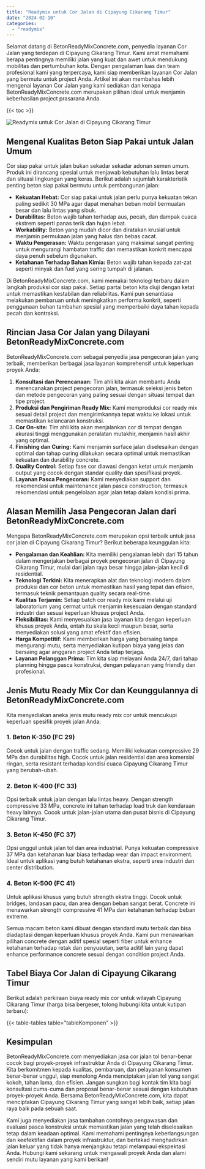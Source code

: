 ```yaml
---
title: "Readymix untuk Cor Jalan di Cipayung Cikarang Timur"
date: "2024-02-10"
categories: 
  - "readymix"
---
```


Selamat datang di BetonReadyMixConcrete.com, penyedia layanan Cor Jalan yang terdepan di Cipayung Cikarang Timur. Kami amat memahami berapa pentingnya memiliki jalan yang kuat dan awet untuk mendukung mobilitas dan pertumbuhan kota. Dengan pengalaman luas dan team profesional kami yang terpercaya, kami siap memberikan layanan Cor Jalan yang bermutu untuk project Anda. Artikel ini akan membahas lebih mengenai layanan Cor Jalan yang kami sediakan dan kenapa BetonReadyMixConcrete.com merupakan pilihan ideal untuk menjamin keberhasilan project prasarana Anda.

{{< toc >}}

![Readymix untuk Cor Jalan di Cipayung Cikarang Timur](https://betoncor8.github.io/cor/harga-beton-readymix-concrete%20(7).png)

## Mengenal Kualitas Beton Siap Pakai untuk Jalan Umum

Cor siap pakai untuk jalan bukan sekadar sekadar adonan semen umum. Produk ini dirancang spesial untuk menjawab kebutuhan lalu lintas berat dan situasi lingkungan yang keras. Berikut adalah sejumlah karakteristik penting beton siap pakai bermutu untuk pembangunan jalan:

- **Kekuatan Hebat:** Cor siap pakai untuk jalan perlu punya kekuatan tekan paling sedikit 30 MPa agar dapat menahan beban mobil bermuatan besar dan lalu lintas yang sibuk.
- **Durabilitas:** Beton wajib tahan terhadap aus, pecah, dan dampak cuaca ekstrem seperti panas terik dan hujan lebat.
- **Workability:** Beton yang mudah dicor dan diratakan krusial untuk menjamin permukaan jalan yang halus dan bebas cacat.
- **Waktu Pengerasan:** Waktu pengerasan yang maksimal sangat penting untuk mengurangi hambatan traffic dan memastikan konkrit mencapai daya penuh sebelum digunakan.
- **Ketahanan Terhadap Bahan Kimia:** Beton wajib tahan kepada zat-zat seperti minyak dan fuel yang sering tumpah di jalanan.

Di BetonReadyMixConcrete.com, kami memakai teknologi terbaru dalam langkah produksi cor siap pakai. Setiap partai beton kita diuji dengan ketat untuk memastikan kestabilan dan reliabilitas. Kami pun senantiasa melakukan pembaruan untuk meningkatkan performa konkrit, seperti penggunaan bahan tambahan spesial yang memperbaiki daya tahan kepada pecah dan kontraksi.

## Rincian Jasa Cor Jalan yang Dilayani BetonReadyMixConcrete.com

BetonReadyMixConcrete.com sebagai penyedia jasa pengecoran jalan yang terbaik, memberikan berbagai jasa layanan komprehensif untuk keperluan proyek Anda:

1. **Konsultasi dan Perencanaan:** Tim ahli kita akan membantu Anda merencanakan project pengecoran jalan, termasuk seleksi jenis beton dan metode pengecoran yang paling sesuai dengan situasi tempat dan tipe project.
2. **Produksi dan Pengiriman Ready Mix:** Kami memproduksi cor ready mix sesuai detail project dan mengirimkannya tepat waktu ke lokasi untuk memastikan kelancaran konstruksi.
3. **Cor On-site:** Tim ahli kita akan menjalankan cor di tempat dengan akurasi tinggi menggunakan peralatan mutakhir, menjamin hasil akhir yang optimal.
4. **Finishing dan Curing:** Kami menjamin surface jalan diselesaikan dengan optimal dan tahap curing dilakukan secara optimal untuk memastikan kekuatan dan durability concrete.
5. **Quality Control:** Setiap fase cor diawasi dengan ketat untuk menjamin output yang cocok dengan standar quality dan spesifikasi proyek.
6. **Layanan Pasca Pengecoran:** Kami menyediakan support dan rekomendasi untuk maintenance jalan pasca construction, termasuk rekomendasi untuk pengelolaan agar jalan tetap dalam kondisi prima.

## Alasan Memilih Jasa Pengecoran Jalan dari BetonReadyMixConcrete.com

Mengapa BetonReadyMixConcrete.com merupakan opsi terbaik untuk jasa cor jalan di Cipayung Cikarang Timur? Berikut beberapa keunggulan kita:

- **Pengalaman dan Keahlian:** Kita memiliki pengalaman lebih dari 15 tahun dalam mengerjakan berbagai proyek pengecoran jalan di Cipayung Cikarang Timur, mulai dari jalan raya besar hingga jalan-jalan kecil di residential.
- **Teknologi Terkini:** Kita menerapkan alat dan teknologi modern dalam produksi dan cor beton untuk memastikan hasil yang tepat dan efisien, termasuk teknik pemantauan quality secara real-time.
- **Kualitas Terjamin:** Setiap batch cor ready mix kami melalui uji laboratorium yang cermat untuk menjamin kesesuaian dengan standard industri dan sesuai keperluan khusus project Anda.
- **Fleksibilitas:** Kami menyesuaikan jasa layanan kita dengan keperluan khusus proyek Anda, entah itu skala kecil maupun besar, serta menyediakan solusi yang amat efektif dan efisien.
- **Harga Kompetitif:** Kami memberikan harga yang bersaing tanpa mengurangi mutu, serta menyediakan kutipan biaya yang jelas dan bersaing agar anggaran project Anda tetap terjaga.
- **Layanan Pelanggan Prima:** Tim kita siap melayani Anda 24/7, dari tahap planning hingga pasca konstruksi, dengan pelayanan yang friendly dan profesional.

## Jenis Mutu Ready Mix Cor dan Keunggulannya di BetonReadyMixConcrete.com

Kita menyediakan aneka jenis mutu ready mix cor untuk mencukupi keperluan spesifik proyek jalan Anda:

### 1\. Beton K-350 (FC 29)

Cocok untuk jalan dengan traffic sedang. Memiliki kekuatan compressive 29 MPa dan durabilitas high. Cocok untuk jalan residential dan area komersial ringan, serta resistant terhadap kondisi cuaca Cipayung Cikarang Timur yang berubah-ubah.

### 2\. Beton K-400 (FC 33)

Opsi terbaik untuk jalan dengan lalu lintas heavy. Dengan strength compressive 33 MPa, concrete ini tahan terhadap load truk dan kendaraan heavy lainnya. Cocok untuk jalan-jalan utama dan pusat bisnis di Cipayung Cikarang Timur.

### 3\. Beton K-450 (FC 37)

Opsi unggul untuk jalan tol dan area industrial. Punya kekuatan compressive 37 MPa dan ketahanan luar biasa terhadap wear dan impact environment. Ideal untuk aplikasi yang butuh ketahanan ekstra, seperti area industri dan center distribution.

### 4\. Beton K-500 (FC 41)

Untuk aplikasi khusus yang butuh strength ekstra tinggi. Cocok untuk bridges, landasan pacu, dan area dengan beban sangat berat. Concrete ini menawarkan strength compressive 41 MPa dan ketahanan terhadap beban extreme.

Semua macam beton kami dibuat dengan standard mutu terbaik dan bisa diadaptasi dengan keperluan khusus proyek Anda. Kami pun menawarkan pilihan concrete dengan aditif spesial seperti fiber untuk enhance ketahanan terhadap retak dan penyusutan, serta aditif lain yang dapat enhance performance concrete sesuai dengan condition project Anda.

## Tabel Biaya Cor Jalan di Cipayung Cikarang Timur

Berikut adalah perkiraan biaya ready mix cor untuk wilayah Cipayung Cikarang Timur (harga bisa bergeser, tolong hubungi kita untuk kutipan terbaru):

{{< table-tables table="tableKomponen" >}}

## Kesimpulan

BetonReadyMixConcrete.com menyediakan jasa cor jalan tol benar-benar cocok bagi proyek-proyek infrastruktur Anda di Cipayung Cikarang Timur. Kita berkomitmen kepada kualitas, pembaruan, dan pelayanan konsumen benar-benar unggul, siap menolong Anda menciptakan jalan tol yang sangat kokoh, tahan lama, dan efisien. Jangan sungkan bagi kontak tim kita bagi konsultasi cuma-cuma dan proposal benar-benar sesuai dengan kebutuhan proyek-proyek Anda. Bersama BetonReadyMixConcrete.com, kita dapat menciptakan Cipayung Cikarang Timur yang sangat lebih baik, setiap jalan raya baik pada sebuah saat.

Kami juga menyediakan jasa tambahan contohnya pengawasan dan evaluasi pasca konstruksi untuk memastikan jalan yang telah diselesaikan tetap dalam keadaan optimal. Kami memahami pentingnya keberlangsungan dan keefektifan dalam proyek infrastruktur, dan bertekad menghadirkan jalan keluar yang tidak hanya menjangkau tetapi melampaui ekspektasi Anda. Hubungi kami sekarang untuk mengawali proyek Anda dan alami sendiri mutu layanan yang kami berikan!
